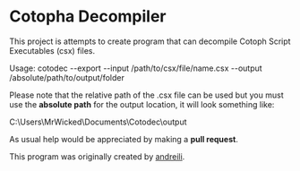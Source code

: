 # Cotopha Decompiler
This project is attempts to create program that can decompile Cotoph Script Executables (csx) files.

Usage: cotodec --export --input /path/to/csx/file/name.csx --output /absolute/path/to/output/folder

Please note that the relative path of the .csx file can be used but you must use the **absolute path** for the output location, it will look something like:

C:\Users\MrWicked\Documents\Cotodec\output

As usual help would be appreciated by making a **pull request**.

This program was originally created by [andreili](https://github.com/andreili).
